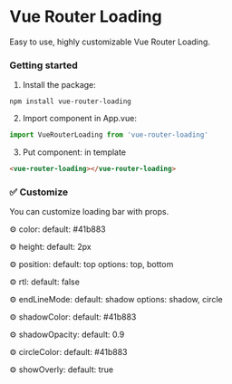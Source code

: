 
# Vue Router Loading

Easy to use, highly customizable Vue Router Loading.

### Getting started

1. Install the package:
```shell
npm install vue-router-loading
```

2. Import component in App.vue:
```javascript
import VueRouterLoading from 'vue-router-loading'
```

3. Put component: in template
```html
<vue-router-loading></vue-router-loading>
```

### ✅ Customize

You can customize loading bar with props.

⚙ color:
default: #41b883

⚙ height:
default: 2px

⚙ position:
default: top
options: top, bottom

⚙ rtl:
default: false

⚙ endLineMode:
default: shadow
options: shadow, circle

⚙ shadowColor:
default: #41b883

⚙ shadowOpacity:
default: 0.9

⚙ circleColor:
default: #41b883

⚙ showOverly:
default: true
